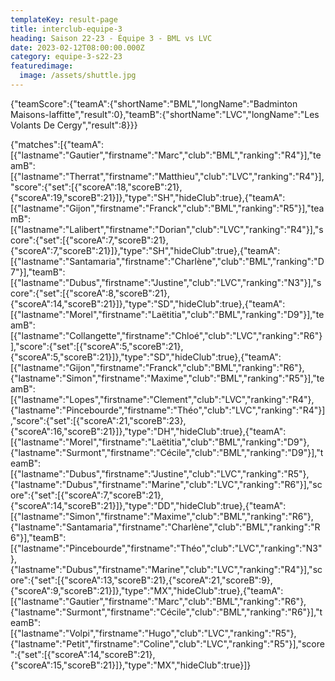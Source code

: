 ```yaml
---
templateKey: result-page
title: interclub-equipe-3
heading: Saison 22-23 - Équipe 3 - BML vs LVC
date: 2023-02-12T08:00:00.000Z
category: equipe-3-s22-23
featuredimage:
  image: /assets/shuttle.jpg
---
```


<teamscoreboard>{"teamScore":{"teamA":{"shortName":"BML","longName":"Badminton Maisons-laffitte","result":0},"teamB":{"shortName":"LVC","longName":"Les Volants De Cergy","result":8}}}</teamscoreboard>

<scoreboard>{"matches":[{"teamA":[{"lastname":"Gautier","firstname":"Marc","club":"BML","ranking":"R4"}],"teamB":[{"lastname":"Therrat","firstname":"Matthieu","club":"LVC","ranking":"R4"}],"score":{"set":[{"scoreA":18,"scoreB":21},{"scoreA":19,"scoreB":21}]},"type":"SH","hideClub":true},{"teamA":[{"lastname":"Gijon","firstname":"Franck","club":"BML","ranking":"R5"}],"teamB":[{"lastname":"Lalibert","firstname":"Dorian","club":"LVC","ranking":"R4"}],"score":{"set":[{"scoreA":7,"scoreB":21},{"scoreA":7,"scoreB":21}]},"type":"SH","hideClub":true},{"teamA":[{"lastname":"Santamaria","firstname":"Charlène","club":"BML","ranking":"D7"}],"teamB":[{"lastname":"Dubus","firstname":"Justine","club":"LVC","ranking":"N3"}],"score":{"set":[{"scoreA":8,"scoreB":21},{"scoreA":14,"scoreB":21}]},"type":"SD","hideClub":true},{"teamA":[{"lastname":"Morel","firstname":"Laëtitia","club":"BML","ranking":"D9"}],"teamB":[{"lastname":"Collangette","firstname":"Chloé","club":"LVC","ranking":"R6"}],"score":{"set":[{"scoreA":5,"scoreB":21},{"scoreA":5,"scoreB":21}]},"type":"SD","hideClub":true},{"teamA":[{"lastname":"Gijon","firstname":"Franck","club":"BML","ranking":"R6"},{"lastname":"Simon","firstname":"Maxime","club":"BML","ranking":"R5"}],"teamB":[{"lastname":"Lopes","firstname":"Clement","club":"LVC","ranking":"R4"},{"lastname":"Pincebourde","firstname":"Théo","club":"LVC","ranking":"R4"}],"score":{"set":[{"scoreA":21,"scoreB":23},{"scoreA":16,"scoreB":21}]},"type":"DH","hideClub":true},{"teamA":[{"lastname":"Morel","firstname":"Laëtitia","club":"BML","ranking":"D9"},{"lastname":"Surmont","firstname":"Cécile","club":"BML","ranking":"D9"}],"teamB":[{"lastname":"Dubus","firstname":"Justine","club":"LVC","ranking":"R5"},{"lastname":"Dubus","firstname":"Marine","club":"LVC","ranking":"R6"}],"score":{"set":[{"scoreA":7,"scoreB":21},{"scoreA":14,"scoreB":21}]},"type":"DD","hideClub":true},{"teamA":[{"lastname":"Simon","firstname":"Maxime","club":"BML","ranking":"R6"},{"lastname":"Santamaria","firstname":"Charlène","club":"BML","ranking":"R6"}],"teamB":[{"lastname":"Pincebourde","firstname":"Théo","club":"LVC","ranking":"N3"},{"lastname":"Dubus","firstname":"Marine","club":"LVC","ranking":"R4"}],"score":{"set":[{"scoreA":13,"scoreB":21},{"scoreA":21,"scoreB":9},{"scoreA":9,"scoreB":21}]},"type":"MX","hideClub":true},{"teamA":[{"lastname":"Gautier","firstname":"Marc","club":"BML","ranking":"R6"},{"lastname":"Surmont","firstname":"Cécile","club":"BML","ranking":"R6"}],"teamB":[{"lastname":"Volpi","firstname":"Hugo","club":"LVC","ranking":"R5"},{"lastname":"Petit","firstname":"Coline","club":"LVC","ranking":"R5"}],"score":{"set":[{"scoreA":14,"scoreB":21},{"scoreA":15,"scoreB":21}]},"type":"MX","hideClub":true}]}</scoreboard>